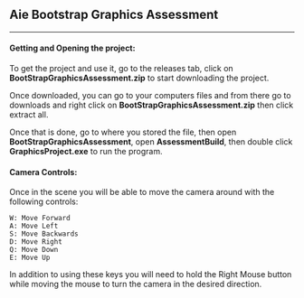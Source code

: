 ## Aie Bootstrap Graphics Assessment
---

#### Getting and Opening the project:
    
To get the project and use it, go to the releases tab, click on __BootStrapGraphicsAssessment.zip__ to start downloading the project.

Once downloaded, you can go to your computers files and from there go to downloads and right click on __BootStrapGraphicsAssessment.zip__ then click extract all.

Once that is done, go to where you stored the file, then open __BootStrapGraphicsAssessment__, open __AssessmentBuild__, then double click __GraphicsProject.exe__ to run the program.

#### Camera Controls:

Once in the scene you will be able to move the camera around with the following controls:

    W: Move Forward
    A: Move Left
    S: Move Backwards
    D: Move Right
    Q: Move Down
    E: Move Up

In addition to using these keys you will need to hold the Right Mouse button while moving the mouse to turn the camera in the desired direction.